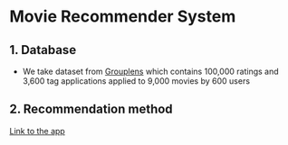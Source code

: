 # Movie Recommender System
## 1. Database

- We take dataset from [Grouplens](https://grouplens.org/datasets/movielens/) which contains 100,000 ratings and 3,600 tag applications applied to 9,000 movies by 600 users

## 2. Recommendation method 


[Link to the app](https://thaingoc273-movie-recommender-sys-ngoc-recommender-movie-bqbglf.streamlitapp.com/)
